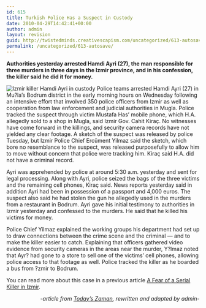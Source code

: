 ```yaml
---
id: 615
title: Turkish Police Has a Suspect in Custody
date: 2010-04-29T14:42:41+00:00
author: admin
layout: revision
guid: http://twistedminds.creativescapism.com/uncategorized/613-autosave/
permalink: /uncategorized/613-autosave/
---
```

<p class="dropcap-first">
  <strong>Authorities yesterday arrested Hamdi Ayri (27), the man responsible for three murders in three days in the Izmir province, and in his confession, the killer said he did it for money.</strong>
</p>

<img src="img/post/HamdiAyri.jpg" class="left" alt="Izmir killer Hamdi Ayri in custody" title="Hamdi Ayri was apprehended by authorities yesterday" /> Police teams arrested Hamdi Ayri (27) in Mu?la&#8217;s Bodrum district in the early morning hours on Wednesday following an intensive effort that involved 350 police officers from Izmir as well as cooperation from law enforcement and judicial authorities in Mugla. Police tracked the suspect through victim Mustafa Has&#8217; mobile phone, which H.A. allegedly sold to a shop in Mugla, said Izmir Gov. Cahit Kiraç. No witnesses have come forward in the killings, and security camera records have not yielded any clear footage. A sketch of the suspect was released by police Tuesday, but Izmir Police Chief Ercüment Yilmaz said the sketch, which bore no resemblance to the suspect, was released purposefully to allow him to move without concern that police were tracking him. Kiraç said H.A. did not have a criminal record.

Ayri was apprehended by police at around 5:30 a.m. yesterday and sent for legal processing. Along with Ayri, police seized the bags of the three victims and the remaining cell phones, Kiraç said. News reports yesterday said in addition Ayri had been in possession of a passport and 4,000 euros. The suspect also said he had stolen the gun he allegedly used in the murders from a restaurant in Bodrum. Ayri gave his initial testimony to authorities in Izmir yesterday and confessed to the murders. He said that he killed his victims for money.

Police Chief Yilmaz explained the working groups his department had set up to draw connections between the crime scene and the criminal &#8212; and to make the killer easier to catch. Explaining that officers gathered video evidence from security cameras in the areas near the murder, Y?lmaz noted that Ayr? had gone to a store to sell one of the victims’ cell phones, allowing police access to that footage as well. Police tracked the killer as he boarded a bus from ?zmir to Bodrum.

You can read more about this case in a previous article [A Fear of a Serial Killer in Izmir](http://twistedminds.creativescapism.com/notorious-crimes/a-fear-of-a-serial-killer-in-izmir/ "a fear of a serial killer in Izmir").

<p style="text-align: right;">
  <em>-article from <a title="Today's Zaman" href="http://www.todayszaman.com/">Today’s Zaman</a>, rewritten and adapted by admin-</em>
</p>